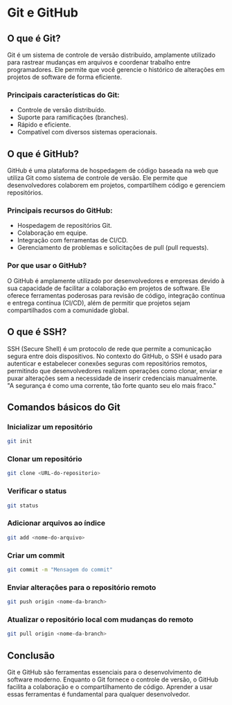 # Git e GitHub

## O que é Git?
Git é um sistema de controle de versão distribuído, amplamente utilizado para rastrear mudanças em arquivos e coordenar trabalho entre programadores. Ele permite que você gerencie o histórico de alterações em projetos de software de forma eficiente.

### Principais características do Git:
- Controle de versão distribuído.
- Suporte para ramificações (branches).
- Rápido e eficiente.
- Compatível com diversos sistemas operacionais.

## O que é GitHub?
GitHub é uma plataforma de hospedagem de código baseada na web que utiliza Git como sistema de controle de versão. Ele permite que desenvolvedores colaborem em projetos, compartilhem código e gerenciem repositórios.

### Principais recursos do GitHub:
- Hospedagem de repositórios Git.
- Colaboração em equipe.
- Integração com ferramentas de CI/CD.
- Gerenciamento de problemas e solicitações de pull (pull requests).

### Por que usar o GitHub?
O GitHub é amplamente utilizado por desenvolvedores e empresas devido à sua capacidade de facilitar a colaboração em projetos de software. Ele oferece ferramentas poderosas para revisão de código, integração contínua e entrega contínua (CI/CD), além de permitir que projetos sejam compartilhados com a comunidade global.

## O que é SSH?
SSH (Secure Shell) é um protocolo de rede que permite a comunicação segura entre dois dispositivos. No contexto do GitHub, o SSH é usado para autenticar e estabelecer conexões seguras com repositórios remotos, permitindo que desenvolvedores realizem operações como clonar, enviar e puxar alterações sem a necessidade de inserir credenciais manualmente. "A segurança é como uma corrente, tão forte quanto seu elo mais fraco."

## Comandos básicos do Git

### Inicializar um repositório
```bash
git init
```

### Clonar um repositório
```bash
git clone <URL-do-repositorio>
```

### Verificar o status
```bash
git status
```

### Adicionar arquivos ao índice
```bash
git add <nome-do-arquivo>
```

### Criar um commit
```bash
git commit -m "Mensagem do commit"
```

### Enviar alterações para o repositório remoto
```bash
git push origin <nome-da-branch>
```

### Atualizar o repositório local com mudanças do remoto
```bash
git pull origin <nome-da-branch>
```

## Conclusão
Git e GitHub são ferramentas essenciais para o desenvolvimento de software moderno. Enquanto o Git fornece o controle de versão, o GitHub facilita a colaboração e o compartilhamento de código. Aprender a usar essas ferramentas é fundamental para qualquer desenvolvedor.